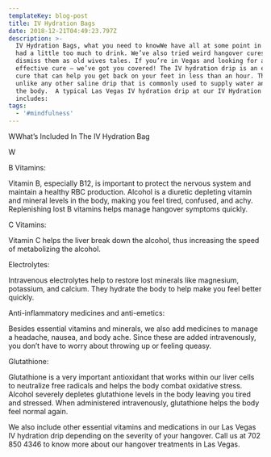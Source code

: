 ```yaml
---
templateKey: blog-post
title: IV Hydration Bags
date: 2018-12-21T04:49:23.797Z
description: >-
  IV Hydration Bags, what you need to knowWe have all at some point in our lives
  had a little too much to drink. We’ve also tried weird hangover cures only to
  dismiss them as old wives tales. If you’re in Vegas and looking for an
  effective cure – we’ve got you covered! The IV hydration drip is an effective
  cure that can help you get back on your feet in less than an hour. This is
  unlike any other saline drip that is commonly used to supply water and salt to
  the body.  A typical Las Vegas IV hydration drip at our IV Hydration center
  includes:
tags:
  - '#mindfulness'
---
```

WWhat’s Included In The IV Hydration Bag

W







B Vitamins:

Vitamin B, especially B12, is important to protect the nervous system and maintain a healthy RBC production. Alcohol is a diuretic depleting vitamin and mineral levels in the body, making you feel tired, confused, and achy. Replenishing lost B vitamins helps manage hangover symptoms quickly.



C Vitamins:

Vitamin C helps the liver break down the alcohol, thus increasing the speed of metabolizing the alcohol.



Electrolytes:

Intravenous electrolytes help to restore lost minerals like magnesium, potassium, and calcium. They hydrate the body to help make you feel better quickly.



Anti-inflammatory medicines and anti-emetics:

Besides essential vitamins and minerals, we also add medicines to manage a headache, nausea, and body ache. Since these are added intravenously, you don’t have to worry about throwing up or feeling queasy.



Glutathione:

Glutathione is a very important antioxidant that works within our liver cells to neutralize free radicals and helps the body combat oxidative stress. Alcohol severely depletes glutathione levels in the body leaving you tired and stressed. When administered intravenously, glutathione helps the body feel normal again.



We also include other essential vitamins and medications in our Las Vegas IV hydration drip depending on the severity of your hangover. Call us at 702 850 4346 to know more about our hangover treatments in Las Vegas.
